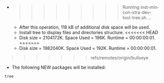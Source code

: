* >>>>>>>>> Running inst-min-con-xtra-dev-tool-tree.sh ...
  * After this operation, 118 kB of additional disk space will be used.
  * Install tree to display files and directories structure.
<<<<<<< HEAD
  * Disk size = 2104172K. Space Used = 196K. Runtime = 00:00:00:01.
=======
  * Disk size = 1982040K. Space Used = 192K. Runtime = 00:00:00:01.
>>>>>>> refs/remotes/origin/bullseye
  * The following NEW packages will be installed:
  ```bash
tree
  ```
